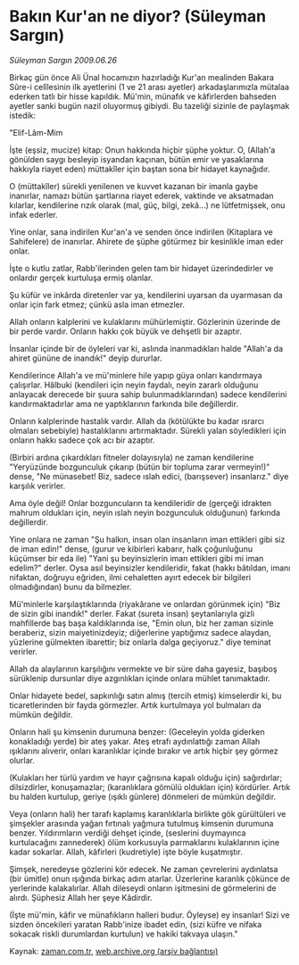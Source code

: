 # Bakın Kur'an ne diyor? (Süleyman Sargın)

*Süleyman Sargın 2009.06.26*

<tr><td class="metin" colspan="2" style="padding-top: 20px; padding-left: 5px; padding-right: 10px;">Birkaç gün önce Ali Ünal hocamızın hazırladığı Kur'an mealinden Bakara Sûre-i celîlesinin ilk ayetlerini (1 ve 21 arası ayetler) arkadaşlarımızla mütalaa ederken tatlı bir hisse kapıldık. Mü'min, münafık ve kâfirlerden bahseden ayetler sanki bugün nazil oluyormuş gibiydi. Bu tazeliği sizinle de paylaşmak istedik:</td></tr><tr><td class="metin" colspan="2" style="padding-top: 20px; padding-left: 5px; padding-right: 10px;"><p>"Elif-Lâm-Mim
<p>İşte (eşsiz, mucize) kitap: Onun hakkında hiçbir şüphe yoktur. O, (Allah'a gönülden saygı besleyip isyandan kaçınan, bütün emir ve yasaklarına hakkıyla riayet eden) müttakîler için baştan sona bir hidayet kaynağıdır.
<p>O (müttakîler) sürekli yenilenen ve kuvvet kazanan bir imanla gaybe inanırlar, namazı bütün şartlarına riayet ederek, vaktinde ve aksatmadan kılarlar, kendilerine rızık olarak (mal, güç, bilgi, zekâ...) ne lütfetmişsek, onu infak ederler.
<p>Yine onlar, sana indirilen Kur'an'a ve senden önce indirilen (Kitaplara ve Sahifelere) de inanırlar. Ahirete de şüphe götürmez bir kesinlikle iman eder onlar.
<p>İşte o kutlu zatlar, Rabb'ilerinden gelen tam bir hidayet üzerindedirler ve onlardır gerçek kurtuluşa ermiş olanlar.
<p>Şu küfür ve inkârda diretenler var ya, kendilerini uyarsan da uyarmasan da onlar için fark etmez; çünkü asla iman etmezler.
<p>Allah onların kalplerini ve kulaklarını mühürlemiştir. Gözlerinin üzerinde de bir perde vardır. Onların hakkı çok büyük ve dehşetli bir azaptır.
<p>İnsanlar içinde bir de öyleleri var ki, aslında inanmadıkları halde "Allah'a da ahiret gününe de inandık!" deyip dururlar.
<p>Kendilerince Allah'a ve mü'minlere hile yapıp güya onları kandırmaya çalışırlar. Hâlbuki (kendileri için neyin faydalı, neyin zararlı olduğunu anlayacak derecede bir şuura sahip bulunmadıklarından) sadece kendilerini kandırmaktadırlar ama ne yaptıklarının farkında bile değillerdir.
<p>Onların kalplerinde hastalık vardır. Allah da (kötülükte bu kadar ısrarcı olmaları sebebiyle) hastalıklarını artırmaktadır. Sürekli yalan söyledikleri için onların hakkı sadece çok acı bir azaptır.
<p>(Birbiri ardına çıkardıkları fitneler dolayısıyla) ne zaman kendilerine "Yeryüzünde bozgunculuk çıkarıp (bütün bir topluma zarar vermeyin!)" dense, "Ne münasebet! Biz, sadece ıslah edici, (barışsever) insanlarız." diye karşılık verirler.
<p>Ama öyle değil! Onlar bozguncuların ta kendileridir de (gerçeği idrakten mahrum oldukları için, neyin ıslah neyin bozgunculuk olduğunun) farkında değillerdir.
<p>Yine onlara ne zaman "Şu halkın, insan olan insanların iman ettikleri gibi siz de iman edin!" dense, (gurur ve kibirleri kabarır, halk çoğunluğunu küçümser bir eda ile) "Yani şu beyinsizlerin iman ettikleri gibi mi iman edelim?" derler. Oysa asıl beyinsizler kendileridir, fakat (hakkı bâtıldan, imanı nifaktan, doğruyu eğriden, ilmi cehaletten ayırt edecek bir bilgileri olmadığından) bunu da bilmezler.
<p>Mü'minlerle karşılaştıklarında (riyakârane ve onlardan görünmek için) "Biz de sizin gibi inandık!" derler. Fakat (sureta insan) şeytanlarıyla gizli mahfillerde baş başa kaldıklarında ise, "Emin olun, biz her zaman sizinle beraberiz, sizin maiyetinizdeyiz; diğerlerine yaptığımız sadece alaydan, yüzlerine gülmekten ibarettir; biz onlarla dalga geçiyoruz." diye teminat verirler.
<p>Allah da alaylarının karşılığını vermekte ve bir süre daha gayesiz, başıboş sürüklenip dursunlar diye azgınlıkları içinde onlara mühlet tanımaktadır.
<p>Onlar hidayete bedel, sapkınlığı satın almış (tercih etmiş) kimselerdir ki, bu ticaretlerinden bir fayda görmezler. Artık kurtulmaya yol bulmaları da mümkün değildir.
<p>Onların hali şu kimsenin durumuna benzer: (Geceleyin yolda giderken konakladığı yerde) bir ateş yakar. Ateş etrafı aydınlattığı zaman Allah ışıklarını alıverir, onları karanlıklar içinde bırakır ve artık hiçbir şey görmez olurlar.
<p>(Kulakları her türlü yardım ve hayır çağrısına kapalı olduğu için) sağırdırlar; dilsizdirler, konuşamazlar; (karanlıklara gömülü oldukları için) kördürler. Artık bu halden kurtulup, geriye (ışıklı günlere) dönmeleri de mümkün değildir.
<p>Veya (onların hali) her tarafı kaplamış karanlıklarla birlikte gök gürültüleri ve şimşekler arasında yağan fırtınalı yağmura tutulmuş kimsenin durumuna benzer. Yıldırımların verdiği dehşet içinde, (seslerini duymayınca kurtulacağını zannederek) ölüm korkusuyla parmaklarını kulaklarının içine kadar sokarlar. Allah, kâfirleri (kudretiyle) işte böyle kuşatmıştır.
<p>Şimşek, neredeyse gözlerini kör edecek. Ne zaman çevrelerini aydınlatsa (bir ümitle) onun ışığında birkaç adım atarlar. Üzerlerine karanlık çökünce de yerlerinde kalakalırlar. Allah dileseydi onların işitmesini de görmelerini de alırdı. Şüphesiz Allah her şeye Kâdirdir.
<p>(İşte mü'min, kâfir ve münafıkların halleri budur. Öyleyse) ey insanlar! Sizi ve sizden öncekileri yaratan Rabb'inize ibadet edin, (sizi küfre ve nifaka sokacak riskli durumlardan kurtulun) ve hakiki takvaya ulaşın." <br/></p></p></p></p></p></p></p></p></p></p></p></p></p></p></p></p></p></p></p></p></p></td></tr>

Kaynak: [zaman.com.tr](http://zaman.com.tr/yazar.do?yazino=862870), [web.archive.org (arşiv bağlantısı)](http://web.archive.org/web/20090831063323/http://zaman.com.tr:80/yazar.do?yazino=862870)
